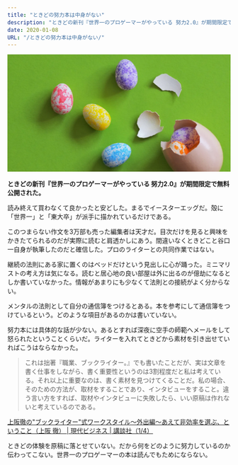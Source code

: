 ```yaml
---
title: "ときどの努力本は中身がない"
description: "ときどの新刊『世界一のプロゲーマーがやっている 努力2.0』が期間限定で無料公開された。私は発売当初から関心を持っていたので飛びついた。読み終えて買わなくて良かったと安どした。"
date: 2020-01-08
URL: "/ときどの努力本は中身がない/"
---
```


![イースターエッグ](./イースターエッグ.webp)

<b>ときどの新刊『世界一のプロゲーマーがやっている 努力2.0』が期間限定で無料公開された。</b>
  
読み終えて買わなくて良かったと安どした。まるでイースターエッグだ。殻に「世界一」と「東大卒」が派手に描かれているだけである。

このつまらない作文を3万部も売った編集者は天才だ。目次だけを見ると興味をかきたてられるのだが実際に読むと肩透かしにあう。間違いなくときどこと谷口一自身が執筆したのだと確信した。プロのライターとの共同作業ではない。  

継続の法則にある家に置くのはベッドだけという見出しに心が踊った。ミニマリストの考え方は気になる。読むと居心地の良い部屋は外に出るのが億劫になるとしか書いていなかった。情報があまりにも少なくて法則との接続がよく分からない。

メンタルの法則として自分の通信簿をつけるとある。本を参考にして通信簿をつけているという。どのような項目があるのかは書いていない。

努力本には具体的な話が少ない。あるとすれば深夜に空手の師範へメールをして怒られたということくらいだ。ライターを入れてときどから素材を引き出せていればこうはならなかった。

> これは拙著『職業、ブックライター。』でも書いたことだが、実は文章を書く仕事をしながら、書く重要性というのは3割程度だと私は考えている。それ以上に重要なのは、書く素材を見つけてくることだ。私の場合、そのための方法が、取材をすることであり、インタビューをすること。違う言い方をすれば、取材やインタビューに失敗したら、いい原稿は作れないと考えているのである。

[上阪徹の"ブックライター"式ワークスタイル～外出編～あえて非効率を選ぶ、ということ（上阪 徹） | 現代ビジネス | 講談社（1/4）](https://gendai.ismedia.jp/articles/-/37862)

ときどの体験を原稿に落とせていない。だから何をどのように努力しているのか伝わってこない。世界一のプロゲーマーの本は読んでもためにならない。
